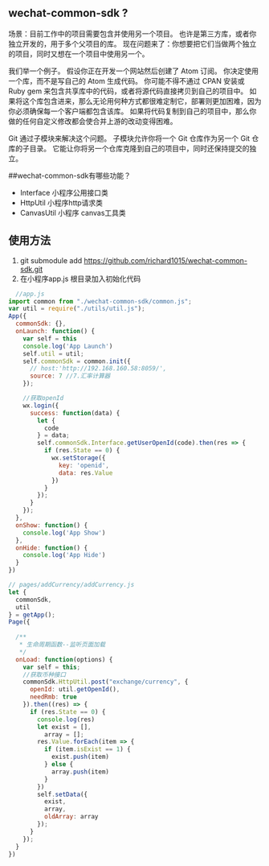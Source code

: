 ## wechat-common-sdk ?
场景：目前工作中的项目需要包含并使用另一个项目。 也许是第三方库，或者你独立开发的，用于多个父项目的库。 现在问题来了：你想要把它们当做两个独立的项目，同时又想在一个项目中使用另一个。

我们举一个例子。 假设你正在开发一个网站然后创建了 Atom 订阅。 你决定使用一个库，而不是写自己的 Atom 生成代码。 你可能不得不通过 CPAN 安装或 Ruby gem 来包含共享库中的代码，或者将源代码直接拷贝到自己的项目中。 如果将这个库包含进来，那么无论用何种方式都很难定制它，部署则更加困难，因为你必须确保每一个客户端都包含该库。 如果将代码复制到自己的项目中，那么你做的任何自定义修改都会使合并上游的改动变得困难。

Git 通过子模块来解决这个问题。 子模块允许你将一个 Git 仓库作为另一个 Git 仓库的子目录。 它能让你将另一个仓库克隆到自己的项目中，同时还保持提交的独立。

##wechat-common-sdk有哪些功能？

* Interface  小程序公用接口类
* HttpUtil  小程序http请求类
* CanvasUtil 小程序 canvas工具类

## 使用方法

1. git submodule add https://github.com/richard1015/wechat-common-sdk.git
2. 在小程序app.js 根目录加入初始化代码

```javascript
  //app.js
import common from "./wechat-common-sdk/common.js";
var util = require("./utils/util.js");
App({
  commonSdk: {},
  onLaunch: function() {
    var self = this
    console.log('App Launch')
    self.util = util;
    self.commonSdk = common.init({
      // host:'http://192.168.160.58:8059/',
      source: 7 //7.汇率计算器
    });

    //获取openId
    wx.login({
      success: function(data) {
        let {
          code
        } = data;
        self.commonSdk.Interface.getUserOpenId(code).then(res => {
          if (res.State == 0) {
            wx.setStorage({
              key: 'openid',
              data: res.Value
            })
          }
        });
      }
    });
  },
  onShow: function() {
    console.log('App Show')
  },
  onHide: function() {
    console.log('App Hide')
  }
}) 

```


```javascript
// pages/addCurrency/addCurrency.js
let {
  commonSdk,
  util
} = getApp();
Page({
 
  /**
   * 生命周期函数--监听页面加载
   */
  onLoad: function(options) {
    var self = this;
    //获取币种接口
    commonSdk.HttpUtil.post("exchange/currency", {
      openId: util.getOpenId(),
      needRmb: true
    }).then((res) => {
      if (res.State == 0) {
        console.log(res)
        let exist = [],
          array = [];
        res.Value.forEach(item => {
          if (item.isExist == 1) {
            exist.push(item)
          } else {
            array.push(item)
          }
        })
        self.setData({
          exist,
          array,
          oldArray: array
        });
      }
    });
  }
})
```
